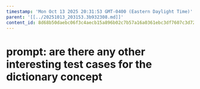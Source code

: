 ```yaml
---
timestamp: 'Mon Oct 13 2025 20:31:53 GMT-0400 (Eastern Daylight Time)'
parent: '[[../20251013_203153.3b932308.md]]'
content_id: 8d68b50daebc06f3c4aecb15a896b02c7b57a16a0361ebc3df7607c3d72dbe30
---
```


# prompt: are there any other interesting test cases for the dictionary concept
